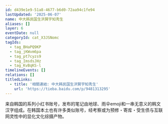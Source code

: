 ```yaml
---
id: d439e1e9-51a8-4677-b6d0-72aa94c1fe94
lastUpdated: '2025-06-07'
name: 中大韩民国生洪賢宇知秀生
aliases: []
layer: 6
eventDate: null
categoryId: cat_X3JSNomc
tagIds:
  - tag_BHaPQ9KP
  - tag_jKWvm6pa
  - tag_pt7cyzs9
  - tag_ImsdsJHz
  - tag_KvBqKS-l
timelineEvents: []
relations: []
titledLinks:
  - title: '相關連結: 中大韩民国生洪賢宇知秀生'
    url: 'https://tieba.baidu.com/p/9481313295'
---
```

来自韩国的系列小红书账号，发布的笔记由地球、雨伞emoji和一串无意义的韩文汉字组成。在韩国本土也有许多类似账号，经考察或为预修・寄库・受生债与互联网灵性中的显化文化综摄产物。
